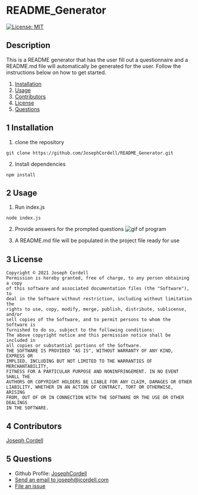 # README_Generator

[![License: MIT](https://img.shields.io/badge/License-MIT-yellow.svg)](https://opensource.org/licenses/MIT)

## Description
This is a README generator that has the user fill out a questionnaire and a README.md file will automatically be generated for the user. Follow the instructions below on how to get started.

1. [Installation](#1-installation)
2. [Usage](#2-usage)
3. [Contributors](#3-Contributors)
4. [License](#4-license)
5. [Questions](#5-questions)


## 1 Installation
1. clone the repository
```
git clone https://github.com/JosephCordell/README_Generator.git
```
2. Install dependencies
```
npm install
```


## 2 Usage
1. Run index.js
```
node index.js
```
2. Provide answers for the prompted questions
![gif of program](./assets/images/README.gif)

3.  A README.md file will be populated in the project file ready for use


## 3 License 
    Copyright © 2021 Joseph Cordell
    Permission is hereby granted, free of charge, to any person obtaining a copy
    of this software and associated documentation files (the "Software"), to 
    deal in the Software without restriction, including without limitation the 
    rights to use, copy, modify, merge, publish, distribute, sublicense, and/or
    sell copies of the Software, and to permit persons to whom the Software is
    furnished to do so, subject to the following conditions:
    The above copyright notice and this permission notice shall be included in
    all copies or substantial portions of the Software.
    THE SOFTWARE IS PROVIDED "AS IS", WITHOUT WARRANTY OF ANY KIND, EXPRESS OR
    IMPLIED, INCLUDING BUT NOT LIMITED TO THE WARRANTIES OF MERCHANTABILITY,
    FITNESS FOR A PARTICULAR PURPOSE AND NONINFRINGEMENT. IN NO EVENT SHALL THE
    AUTHORS OR COPYRIGHT HOLDERS BE LIABLE FOR ANY CLAIM, DAMAGES OR OTHER
    LIABILITY, WHETHER IN AN ACTION OF CONTRACT, TORT OR OTHERWISE, ARISING
    FROM, OUT OF OR IN CONNECTION WITH THE SOFTWARE OR THE USE OR OTHER DEALINGS
    IN THE SOFTWARE.

## 4 Contributors
[Joseph Cordell](github.com/josephcordell)

## 5 Questions 
- Github Profile: [JosephCordell](github.com/josephcordell)
- [Send an email to joseph@jcordell.com](mailto:joseph@jcordell.com)
- [File an issue](github.com/josephcordell/README_Generator/issues)
